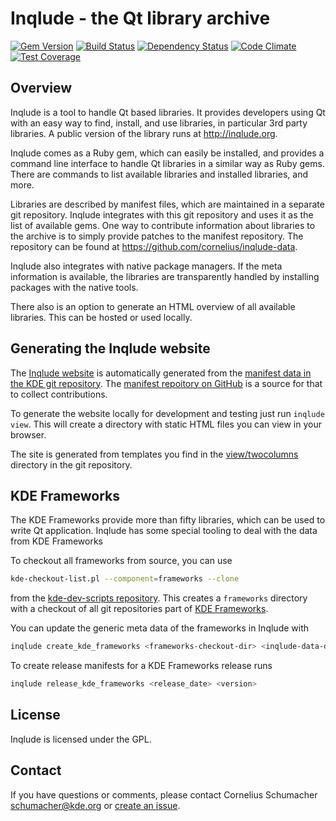 # Inqlude - the Qt library archive

[![Gem Version](https://badge.fury.io/rb/inqlude.svg)](https://badge.fury.io/rb/inqlude)
[![Build Status](https://travis-ci.org/cornelius/inqlude.svg?branch=master)](https://travis-ci.org/cornelius/inqlude)
[![Dependency Status](https://dependencyci.com/github/cornelius/inqlude/badge)](https://dependencyci.com/github/cornelius/inqlude)
[![Code Climate](https://codeclimate.com/github/cornelius/inqlude/badges/gpa.svg)](https://codeclimate.com/github/cornelius/inqlude)
[![Test Coverage](https://codeclimate.com/github/cornelius/inqlude/badges/coverage.svg)](https://codeclimate.com/github/cornelius/inqlude/coverage)

## Overview

Inqlude is a tool to handle Qt based libraries. It provides developers using Qt
with an easy way to find, install, and use libraries, in particular 3rd party
libraries. A public version of the library runs at http://inqlude.org.

Inqlude comes as a Ruby gem, which can easily be installed, and provides a
command line interface to handle Qt libraries in a similar way as Ruby gems.
There are commands to list available libraries and installed libraries, and
more.

Libraries are described by manifest files, which are maintained in a separate
git repository. Inqlude integrates with this git repository and uses it as the
list of available gems. One way to contribute information about libraries to the
archive is to simply provide patches to the manifest repository. The repository
can be found at https://github.com/cornelius/inqlude-data.

Inqlude also integrates with native package managers. If the meta information is
available, the libraries are transparently handled by installing packages with
the native tools.

There also is an option to generate an HTML overview of all available libraries.
This can be hosted or used locally.

## Generating the Inqlude website

The [Inqlude website](https://inqlude.org) is automatically generated from the [manifest data in the KDE git repository](https://cgit.kde.org/websites/inqlude-data.git/). The [manifest repoitory on GitHub](https://github.com/cornelius/inqlude-data) is a source for that to collect contributions.

To generate the website locally for development and testing just run `inqlude view`. This will create a directory with static HTML files you can view in your browser.

The site is generated from templates you find in the [view/twocolumns](https://github.com/cornelius/inqlude/tree/master/view/two-column) directory in the git repository.

## KDE Frameworks

The KDE Frameworks provide more than fifty libraries, which can be used to
write Qt application. Inqlude has some special tooling to deal with the data
from KDE Frameworks

To checkout all frameworks from source, you can use

```bash
kde-checkout-list.pl --component=frameworks --clone
```

from the
[kde-dev-scripts repository](https://quickgit.kde.org/?p=kde-dev-scripts.git).
This creates a `frameworks` directory with a checkout of all git repositories
part of [KDE Frameworks](https://projects.kde.org/projects/frameworks).

You can update the generic meta data of the frameworks in Inqlude with

```bash
inqlude create_kde_frameworks <frameworks-checkout-dir> <inqlude-data-dir>
```

To create release manifests for a KDE Frameworks release runs

```bash
inqlude release_kde_frameworks <release_date> <version>
```

## License

Inqlude is licensed under the GPL.

## Contact

If you have questions or comments, please contact Cornelius Schumacher
<schumacher@kde.org> or [create an issue](https://github.com/cornelius/inqlude/issues/new).

